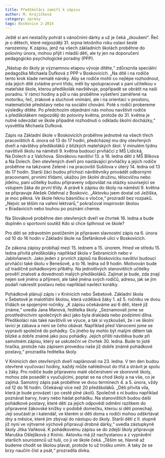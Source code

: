 ```yaml
---
title: Předškoláci zamíří k zápisu
author: M. Krajíčková
category: zprávy
tags: Boskovice 2-2014
---
```


Ještě si ani nestačily pohrát s vánočními dárky a už je čeká „zkoušení“. Řeč je o dětech, které nejpozději 31. srpna letošního roku oslaví šesté narozeniny. K zápisu, jenž na všech základních školách proběhne do poloviny února, mohou přijít i mladší děti, ale ty jen na doporučení pedagogicko psychologické poradny (PPP).

„Nástup do školy je významnou etapou vývoje dítěte,“ zdůraznila speciální pedagožka Michaela Dufková z PPP v Boskovicích. „Na dítě i na rodiče tento krok klade nemalé nároky. Aby se rodiče mohli co nejlépe rozhodnout, zda jejich dítě zvládne první třídu, měli by spolupracovat s paní učitelkou v mateřské škole, kterou předškolák navštěvuje, popřípadě se obrátit na naši poradnu. V rámci hodiny a půl u nás proběhne vyšetření zaměřené na motoriku, řeč, zrakové a sluchové vnímání, ale i na orientaci v prostoru, matematické představy nebo na sociální chování. Poté s rodiči probereme výsledky dítěte. Po předchozím objednání nás mohou navštívit rodiče s předškolákem nejpozději do poloviny května, protože do 31. května je nutné odevzdat ve škole případné rozhodnutí o odkladu školní docházky,“ vysvětlila Michaela Dufková.

Zápis na Základní škole v Boskovicích proběhne jednotně na všech třech pracovištích 4. února od 13 do 17 hodin, předcházejí mu dny otevřených dveří a návštěvy předškoláků z blízkých mateřských škol. V minulém týdnu navštívili školu na náměstí 9. května budoucí prvňáčci z MŠ Lidická, Na Dolech a z Valchova. Slovákovu navštíví 13. a 16. ledna děti z MŠ Bílkova a Na Dolech. Den otevřených dveří pro nastávající prvňáčky a jejich rodiče proběhne na takzvané Zelené i na pracovišti Sušilova v úterý 14. ledna od 13 do 17 hodin. Starší žáci budou příchozí návštěvníky provádět odbornými pracovnami, prvními třídami, ukážou jim školní družinu, tělocvičnu nebo jídelnu, paní učitelky budou připraveny odpovídat na otázky související se vstupem žáka do první třídy. A právě k zápisu do školy na náměstí 9. května se připravuje Alešek Odehnal z Boskovic. „Aktovku jsem dostal od Ježíška, je moc pěkná. Ve škole řeknu básničku o vločce,“ prozradil bez rozpaků. „Nejvíc se těším na vaření lektvarů,“ pokračoval inspirován školou v Bradavicích nebo touhou po poznání chemie.

Na Slovákově proběhne den otevřených dveří ve čtvrtek 16. ledna a bude doplněn o sportovní soutěž Kdo si chce šplhnout ve škole?

Pro děti se zdravotním postižením je připraven slavnostní zápis na 6. února od 10 do 16 hodin v Základní škole na Štefánikově ulici v Boskovicích.

Ze zákona zápisy probíhají mezi 15. lednem a 15. únorem. Hned ve středu 15. ledna přivítá předškoláky například škola v Sebranicích nebo v Jabloňanech. Jako jeden z prvních zápisů na Boskovicku navštíví budoucí prvňáčci také školu v Benešově, a to 16. ledna od 9 hodin. Motivován bude už tradičně pohádkovými příběhy. Na jednotlivých stanovištích učitelky prověří znalosti a dovednosti malých předškoláků. Zajímat je bude, zda znají nejen své jméno a příjmení, ale také jména svých rodičů, adresu, jak se jim podaří nakreslit postavu nebo například navléct korálky.

Pohádkově plánují zápis i v Knínicích nebo Šebetově. Základní škola v Šebetově je malotřídní školou, která vzdělává žáky 1. až 5. ročníku ve dvou třídách se spojenými ročníky. „K zápisu očekáváme asi 6 dětí, které již známe,“ uvedla Jana Manová, ředitelka školy. „Seznamovali jsme se prostřednictvím společných akcí jako byla drakiáda nebo podzimní dílna. Předškoláci nás také navštívili ve výuce, a tak si vyzkoušeli, že i ve školní lavici je zábava a není se čeho obávat. Například před Vánocemi jsme se vypravili společně do pohádky. Co jiného by mohlo být malým dětem tak blízké a dobře známé jako jsou pohádky. Jejich příští návštěva bude při samotném zápisu, který se uskuteční ve čtvrtek 30. ledna. Bude to jistě hračka, protože nás zápisem provedou naše již dobře známé pohádkové postavy,“ prozradila ředitelka školy.

V Knínicích den otevřených dveří naplánovali na 23. ledna. V ten den budou otevřené vyučovací hodiny, každý může nahlédnout do tříd a strávit je spolu s žáky. Pro rodiče bude připraveno malé občerstvení ve sborovně školy, mohou zde posedět s vyučujícími, poptat se na chod školy a na vše, co je zajímá. Samotný zápis pak proběhne ve dvou termínech 4. a 5. února, vždy od 12 do 16 hodin. Očekávají více než 20 předškoláků. „Děti přivítá víla, která je bude provázet i po cestě plné úkolů. Společně s ní budou například poznávat barvy, tvary nebo hádat pohádku. Na stanovištích budou další pohádkové postavy, které děti za jejich odpovědi odmění razítkem do připravené žákovské knížky v podobě domečku, kterou si děti ponechají. Její součástí je i kalendář, ve kterém si děti doma s rodiči mohou odškrtávat dny a měsíce, které jim zbývají do nástupu do školy. Starší děti z II. stupně již nyní ve výtvarné výchově připravují drobné dárky,“ uvedla zástupkyně školy Jitka Vaňková. K pohádkovému zápisu se do zdejší školy připravuje Maruška Ošlejšková z Knínic. Aktovku má již nachystanou a z vyprávění starších sourozenců už tuší, co ji ve škole čeká. „Těším se, hlavně až budeme chodit se školou plavat, protože to už trošku umím. A taky že se brzy naučím číst a psát,“ prozradila dívka.
